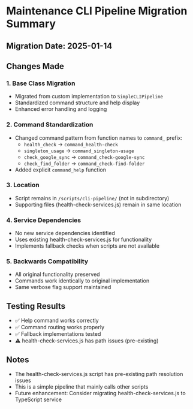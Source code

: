 # Maintenance CLI Pipeline Migration Summary

## Migration Date: 2025-01-14

## Changes Made

### 1. Base Class Migration
- Migrated from custom implementation to `SimpleCLIPipeline`
- Standardized command structure and help display
- Enhanced error handling and logging

### 2. Command Standardization
- Changed command pattern from function names to `command_` prefix:
  - `health_check` → `command_health-check`
  - `singleton_usage` → `command_singleton-usage`
  - `check_google_sync` → `command_check-google-sync`
  - `check_find_folder` → `command_check-find-folder`
- Added explicit `command_help` function

### 3. Location
- Script remains in `/scripts/cli-pipeline/` (not in subdirectory)
- Supporting files (health-check-services.js) remain in same location

### 4. Service Dependencies
- No new service dependencies identified
- Uses existing health-check-services.js for functionality
- Implements fallback checks when scripts are not available

### 5. Backwards Compatibility
- All original functionality preserved
- Commands work identically to original implementation
- Same verbose flag support maintained

## Testing Results
- ✅ Help command works correctly
- ✅ Command routing works properly
- ✅ Fallback implementations tested
- ⚠️ health-check-services.js has path issues (pre-existing)

## Notes
- The health-check-services.js script has pre-existing path resolution issues
- This is a simple pipeline that mainly calls other scripts
- Future enhancement: Consider migrating health-check-services.js to TypeScript service